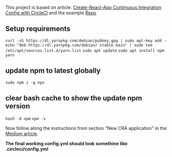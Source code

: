 This project is based on article: [Create-React-App Continuous Integration Config with CircleCI](https://medium.com/@eferhatg/create-react-app-continuous-integration-config-with-circleci-and-aws-2b0238cde169) and the example [Repo](https://github.com/facebook/create-react-app)

## Setup requirements

`curl -sS https://dl.yarnpkg.com/debian/pubkey.gpg | sudo apt-key add -`
`echo "deb https://dl.yarnpkg.com/debian/ stable main" | sudo tee /etc/apt/sources.list.d/yarn.list`
`sudo apt update`
`sudo apt install npm yarn`

## update npm to latest globally

`sudo npm i -g npx`

## clear bash cache to show the update npm version
`hash -d npm`
`npm -v`

Now follow along the instructions from section “New CRA application” in the [Medium article](https://medium.com/@eferhatg/create-react-app-continuous-integration-config-with-circleci-and-aws-2b0238cde169).

**The final working config.yml should look somethine like .circleci/config.yml**



